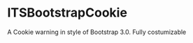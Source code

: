ITSBootstrapCookie
==================

 A Cookie warning in style of Bootstrap 3.0. Fully costumizable
